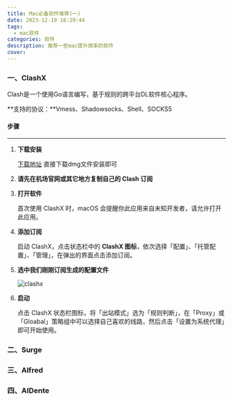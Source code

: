 ```yaml
---
title: Mac必备软件推荐(一)
date: 2023-12-19 16:29:44
tags:
  - mac软件
categories: 软件
description: 推荐一些mac提升效率的软件
cover: 
---
```


### 一、ClashX

Clash是一个使用Go语言编写，基于规则的跨平台DL软件核心程序。

**支持的协议：**Vmess、Shadowsocks、Shell、SOCKS5

#### 步骤

-----

1. **下载安装**

   [下载地址](https://github.com/yichengchen/clashX/releases) 直接下载dmg文件安装即可

2. **请先在机场官网或其它地方复制自己的 Clash 订阅**

3. **打开软件**

   首次使用 ClashX 时，macOS 会提醒你此应用来自未知开发者，请允许打开此应用。

4. **添加订阅**

   启动 ClashX，点击状态栏中的 **ClashX 图标**，依次选择「配置」、「托管配置」、「管理」，在弹出的界面点击添加订阅。

5. **选中我们刚刚订阅生成的配置文件**

   ![clashx](/img/clashx.png)

6. **启动**

   点击 ClashX 状态栏图标，将「出站模式」选为「规则判断」，在「Proxy」或「Gloabal」策略组中可以选择自己喜欢的线路，然后点击「设置为系统代理」即可开始使用。

### 二、Surge

### 三、Alfred

### 四、AIDente





